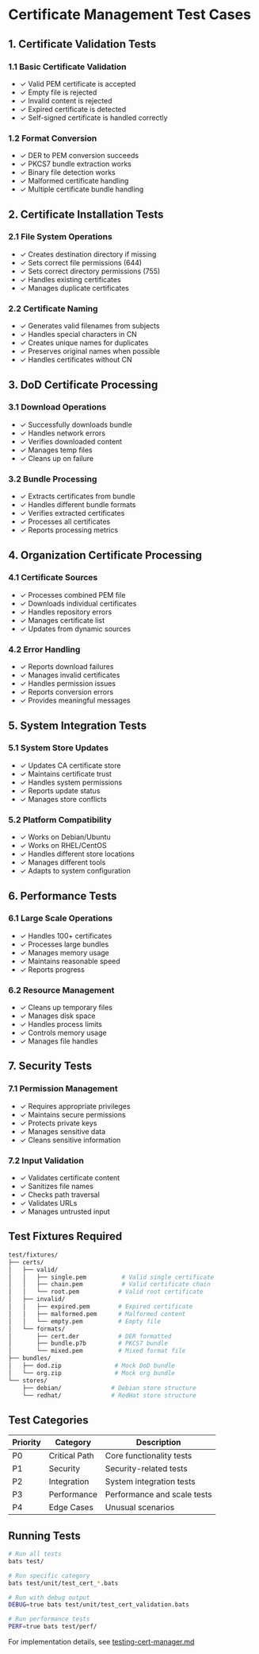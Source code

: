 # Certificate Management Test Cases

## 1. Certificate Validation Tests

### 1.1 Basic Certificate Validation

- ✓ Valid PEM certificate is accepted
- ✓ Empty file is rejected
- ✓ Invalid content is rejected
- ✓ Expired certificate is detected
- ✓ Self-signed certificate is handled correctly

### 1.2 Format Conversion

- ✓ DER to PEM conversion succeeds
- ✓ PKCS7 bundle extraction works
- ✓ Binary file detection works
- ✓ Malformed certificate handling
- ✓ Multiple certificate bundle handling

## 2. Certificate Installation Tests

### 2.1 File System Operations

- ✓ Creates destination directory if missing
- ✓ Sets correct file permissions (644)
- ✓ Sets correct directory permissions (755)
- ✓ Handles existing certificates
- ✓ Manages duplicate certificates

### 2.2 Certificate Naming

- ✓ Generates valid filenames from subjects
- ✓ Handles special characters in CN
- ✓ Creates unique names for duplicates
- ✓ Preserves original names when possible
- ✓ Handles certificates without CN

## 3. DoD Certificate Processing

### 3.1 Download Operations

- ✓ Successfully downloads bundle
- ✓ Handles network errors
- ✓ Verifies downloaded content
- ✓ Manages temp files
- ✓ Cleans up on failure

### 3.2 Bundle Processing

- ✓ Extracts certificates from bundle
- ✓ Handles different bundle formats
- ✓ Verifies extracted certificates
- ✓ Processes all certificates
- ✓ Reports processing metrics

## 4. Organization Certificate Processing

### 4.1 Certificate Sources

- ✓ Processes combined PEM file
- ✓ Downloads individual certificates
- ✓ Handles repository errors
- ✓ Manages certificate list
- ✓ Updates from dynamic sources

### 4.2 Error Handling

- ✓ Reports download failures
- ✓ Manages invalid certificates
- ✓ Handles permission issues
- ✓ Reports conversion errors
- ✓ Provides meaningful messages

## 5. System Integration Tests

### 5.1 System Store Updates

- ✓ Updates CA certificate store
- ✓ Maintains certificate trust
- ✓ Handles system permissions
- ✓ Reports update status
- ✓ Manages store conflicts

### 5.2 Platform Compatibility

- ✓ Works on Debian/Ubuntu
- ✓ Works on RHEL/CentOS
- ✓ Handles different store locations
- ✓ Manages different tools
- ✓ Adapts to system configuration

## 6. Performance Tests

### 6.1 Large Scale Operations

- ✓ Handles 100+ certificates
- ✓ Processes large bundles
- ✓ Manages memory usage
- ✓ Maintains reasonable speed
- ✓ Reports progress

### 6.2 Resource Management

- ✓ Cleans up temporary files
- ✓ Manages disk space
- ✓ Handles process limits
- ✓ Controls memory usage
- ✓ Manages file handles

## 7. Security Tests

### 7.1 Permission Management

- ✓ Requires appropriate privileges
- ✓ Maintains secure permissions
- ✓ Protects private keys
- ✓ Manages sensitive data
- ✓ Cleans sensitive information

### 7.2 Input Validation

- ✓ Validates certificate content
- ✓ Sanitizes file names
- ✓ Checks path traversal
- ✓ Validates URLs
- ✓ Manages untrusted input

## Test Fixtures Required

```bash
test/fixtures/
├── certs/
│   ├── valid/
│   │   ├── single.pem          # Valid single certificate
│   │   ├── chain.pem           # Valid certificate chain
│   │   └── root.pem           # Valid root certificate
│   ├── invalid/
│   │   ├── expired.pem        # Expired certificate
│   │   ├── malformed.pem      # Malformed content
│   │   └── empty.pem          # Empty file
│   └── formats/
│       ├── cert.der           # DER formatted
│       ├── bundle.p7b         # PKCS7 bundle
│       └── mixed.pem          # Mixed format file
├── bundles/
│   ├── dod.zip               # Mock DoD bundle
│   └── org.zip               # Mock org bundle
└── stores/
    ├── debian/              # Debian store structure
    └── redhat/              # RedHat store structure
```

## Test Categories

| Priority | Category      | Description                 |
|----------|---------------|-----------------------------|
| P0       | Critical Path | Core functionality tests    |
| P1       | Security      | Security-related tests      |
| P2       | Integration   | System integration tests    |
| P3       | Performance   | Performance and scale tests |
| P4       | Edge Cases    | Unusual scenarios           |

## Running Tests

```bash
# Run all tests
bats test/

# Run specific category
bats test/unit/test_cert_*.bats

# Run with debug output
DEBUG=true bats test/unit/test_cert_validation.bats

# Run performance tests
PERF=true bats test/perf/
```

For implementation details, see [testing-cert-manager.md](testing-cert-manager.md)
